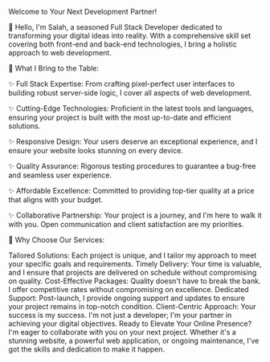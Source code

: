 Welcome to Your Next Development Partner!

👋 Hello, I'm Salah, a seasoned Full Stack Developer dedicated to transforming your digital ideas into reality. With a comprehensive skill set covering both front-end and back-end technologies, I bring a holistic approach to web development.

💼 What I Bring to the Table:

✨ Full Stack Expertise: From crafting pixel-perfect user interfaces to building robust server-side logic, I cover all aspects of web development.

✨ Cutting-Edge Technologies: Proficient in the latest tools and languages, ensuring your project is built with the most up-to-date and efficient solutions.

✨ Responsive Design: Your users deserve an exceptional experience, and I ensure your website looks stunning on every device.

✨ Quality Assurance: Rigorous testing procedures to guarantee a bug-free and seamless user experience.

✨ Affordable Excellence: Committed to providing top-tier quality at a price that aligns with your budget.

✨ Collaborative Partnership: Your project is a journey, and I'm here to walk it with you. Open communication and client satisfaction are my priorities.


🌟 Why Choose Our Services:

Tailored Solutions: Each project is unique, and I tailor my approach to meet your specific goals and requirements.
Timely Delivery: Your time is valuable, and I ensure that projects are delivered on schedule without compromising on quality.
Cost-Effective Packages: Quality doesn't have to break the bank. I offer competitive rates without compromising on excellence.
Dedicated Support: Post-launch, I provide ongoing support and updates to ensure your project remains in top-notch condition.
Client-Centric Approach: Your success is my success. I'm not just a developer; I'm your partner in achieving your digital objectives.
Ready to Elevate Your Online Presence?
I'm eager to collaborate with you on your next project. Whether it's a stunning website, a powerful web application, or ongoing maintenance, I've got the skills and dedication to make it happen.
